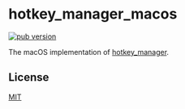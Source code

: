 # hotkey_manager_macos

[![pub version][pub-image]][pub-url]

[pub-image]: https://img.shields.io/pub/v/hotkey_manager_macos.svg
[pub-url]: https://pub.dev/packages/hotkey_manager_macos

The macOS implementation of [hotkey_manager](https://pub.dev/packages/hotkey_manager).

## License

[MIT](./LICENSE)
